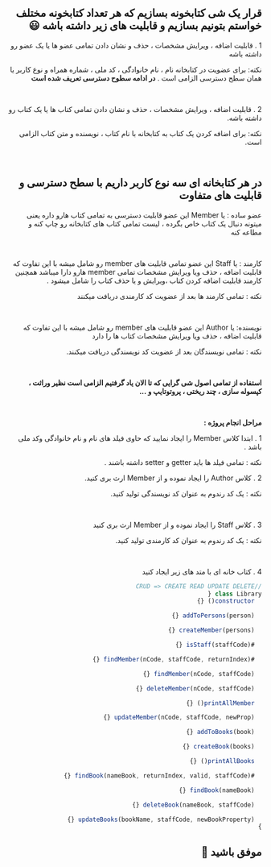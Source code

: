 <div dir="rtl">

## قرار یک شی کتابخونه بسازیم که هر تعداد کتابخونه مختلف خواستم بتونیم بسازیم و قابلیت های زیر داشته باشه 😃

1 . قابلیت اضافه ، ویرایش مشخصات ، حذف و نشان دادن تمامی عضو ها یا یک عضو رو داشته باشه

نکته: برای عضویت در کتابخانه نام ، نام خانوادگی ، کد ملی ، شماره همراه و نوع کاربر یا همان سطح دسترسی الزامی است .
**در ادامه سطوح دسترسی تعریف شده است**

<br />

2 . قابلیت اضافه ، ویرایش مشخصات ، حذف و نشان دادن تمامی کتاب ها یا یک کتاب رو داشته باشه.

نکته: برای اضافه کردن یک کتاب به کتابخانه با نام کتاب ، نویسنده و متن کتاب الزامی است.

<br/>

## در هر کتابخانه ای سه نوع کاربر داریم با سطح دسترسی و قابلیت های متفاوت

عضو ساده : یا Member این عضو قابلیت دسترسی به تمامی کتاب هارو داره یعنی میتونه دنبال یک کتاب خاص بگرده ، لیست تمامی کتاب های کتابخانه رو چاپ کنه و مطاعه کنه

<br />

کارمند : یا Staff این عضو تمامی قابلیت های member رو شامل میشه با این تفاوت که قابلیت اضافه ، حذف ویا ویرایش مشخصات تمامی member هارو دارا میباشد همچنین کارمند قابلیت اضافه کردن کتاب ،ویرایش و یا حذف کتاب را شامل میشود .

نکته : تمامی کارمند ها بعد از عضویت کد کارمندی دریافت میکنند

<br />

نویسنده: یا Author این عضو قابلیت های member رو شامل میشه با این تفاوت که قابلیت اضافه ، حذف ویا ویرایش مشخصات کتاب ها را دارد

نکته : تمامی نویسندگان بعد از عضویت کد نویسندگی دریافت میکنند.

<br />

**استفاده از تمامی اصول شی گرایی که تا الان یاد گرفتیم الزامی است نظیر وراثت ، کپسوله سازی ، چند ریختی ، پروتوتایپ و ...**

<br />

**مراحل انجام پروژه :**

1 . ابتدا کلاس Member را ایجاد نمایید که حاوی فیلد های نام و نام خانوادگی وکد ملی باشد .

نکته : تمامی فیلد ها باید getter و setter داشته باشند .
<br />

2 . کلاس Author را ایجاد نموده و از Member ارث بری کنید.

نکته : یک کد رندوم به عنوان کد نویسندگی تولید کنید.

<br />

3 . کلاس Staff را ایجاد نموده و از Member ارث بری کنید

نکته : یک کد رندوم به عنوان کد کارمندی تولید کنید.

<br />

4 . کتاب خانه ای با متد های زیر ایجاد کنید

```javascript
//CRUD => CREATE READ UPDATE DELETE
class Library {
  constructor() {}

  addToPersons(person) {}

  createMember(persons) {}

  #isStaff(staffCode) {}

  #findMember(nCode, staffCode, returnIndex) {}

  findMember(nCode, staffCode) {}

  deleteMember(nCode, staffCode) {}

  printAllMember() {}

  updateMember(nCode, staffCode, newProp) {}

  addToBooks(book) {}

  createBook(books) {}

  printAllBooks() {}

  #findBook(nameBook, returnIndex, valid, staffCode) {}

  findBook(nameBook) {}

  deleteBook(nameBook, staffCode) {}

  updateBooks(bookName, staffCode, newBookProperty) {}
}
```

## موفق باشید 🌹

</div>
